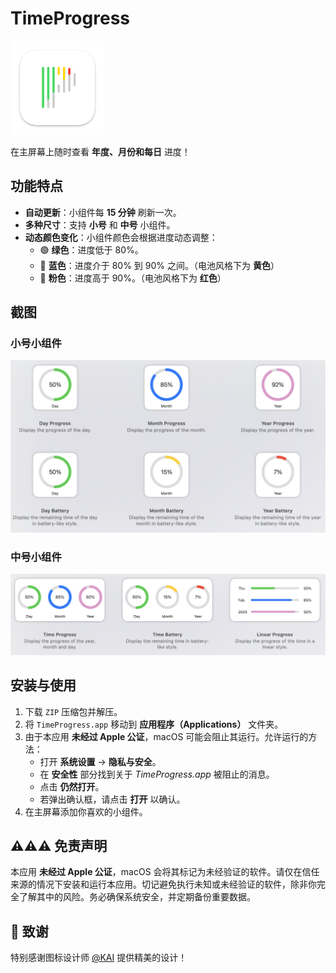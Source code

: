 # TimeProgress

<img src="https://github.com/ANKer661/TimeProgress/blob/main/TimeProgress/Assets.xcassets/AppIcon.appiconset/FDBDC03A-8AA9-44AF-AAB6-B3E02612147A.png" width="150" />

在主屏幕上随时查看 **年度、月份和每日** 进度！

## 功能特点

- **自动更新**：小组件每 **15 分钟** 刷新一次。
- **多种尺寸**：支持 **小号** 和 **中号** 小组件。
- **动态颜色变化**：小组件颜色会根据进度动态调整：
  - 🟢 **绿色**：进度低于 80%。
  - 🔵 **蓝色**：进度介于 80% 到 90% 之间。（电池风格下为 **黄色**）
  - 💖 **粉色**：进度高于 90%。（电池风格下为 **红色**）

## 截图

### 小号小组件  
<img width="724" src="figs/small_widgets.png" />

### 中号小组件  
<img width="750" src="figs/medium_widgets.png" />

## 安装与使用

1. 下载 `ZIP` 压缩包并解压。
2. 将 `TimeProgress.app` 移动到 **应用程序（Applications）** 文件夹。
3. 由于本应用 **未经过 Apple 公证**，macOS 可能会阻止其运行。允许运行的方法：
   - 打开 **系统设置** → **隐私与安全**。
   - 在 **安全性** 部分找到关于 *TimeProgress.app* 被阻止的消息。
   - 点击 **仍然打开**。
   - 若弹出确认框，请点击 **打开** 以确认。
4. 在主屏幕添加你喜欢的小组件。

## ⚠️⚠️⚠️ 免责声明

本应用 **未经过 Apple 公证**，macOS 会将其标记为未经验证的软件。请仅在信任来源的情况下安装和运行本应用。切记避免执行未知或未经验证的软件，除非你完全了解其中的风险。务必确保系统安全，并定期备份重要数据。

## 🙏 致谢

特别感谢图标设计师 [@KAI](https://github.com/KAI-NEX) 提供精美的设计！
